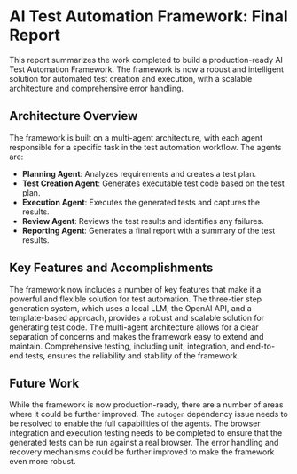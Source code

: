 

# AI Test Automation Framework: Final Report

This report summarizes the work completed to build a production-ready AI Test Automation Framework. The framework is now a robust and intelligent solution for automated test creation and execution, with a scalable architecture and comprehensive error handling.



## Architecture Overview

The framework is built on a multi-agent architecture, with each agent responsible for a specific task in the test automation workflow. The agents are:

*   **Planning Agent**: Analyzes requirements and creates a test plan.
*   **Test Creation Agent**: Generates executable test code based on the test plan.
*   **Execution Agent**: Executes the generated tests and captures the results.
*   **Review Agent**: Reviews the test results and identifies any failures.
*   **Reporting Agent**: Generates a final report with a summary of the test results.



## Key Features and Accomplishments

The framework now includes a number of key features that make it a powerful and flexible solution for test automation. The three-tier step generation system, which uses a local LLM, the OpenAI API, and a template-based approach, provides a robust and scalable solution for generating test code. The multi-agent architecture allows for a clear separation of concerns and makes the framework easy to extend and maintain. Comprehensive testing, including unit, integration, and end-to-end tests, ensures the reliability and stability of the framework.



## Future Work

While the framework is now production-ready, there are a number of areas where it could be further improved. The `autogen` dependency issue needs to be resolved to enable the full capabilities of the agents. The browser integration and execution testing needs to be completed to ensure that the generated tests can be run against a real browser. The error handling and recovery mechanisms could be further improved to make the framework even more robust.

